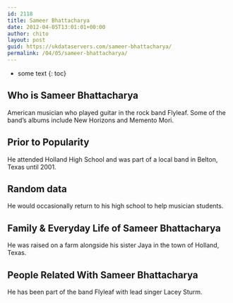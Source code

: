 ```yaml
---
id: 2118
title: Sameer Bhattacharya
date: 2012-04-05T13:01:01+00:00
author: chito
layout: post
guid: https://ukdataservers.com/sameer-bhattacharya/
permalink: /04/05/sameer-bhattacharya/
---
```


* some text
{: toc}
          
          
## Who is  Sameer Bhattacharya
                  
                  
                  
American musician who played guitar in the rock band Flyleaf. Some of the band&#8217;s albums include New Horizons and Memento Mori.
                  
                
                
                
## Prior to Popularity 
                  
                  
                  
He attended Holland High School and was part of a local band in Belton, Texas until 2001.
                  
                
                
                
## Random data 
                  
                  
                  
He would occasionally return to his high school to help musician students.
                  
                
                
                
## Family & Everyday Life of Sameer Bhattacharya
                  
                  
                  
He was raised on a farm alongside his sister Jaya in the town of Holland, Texas.
                  
                
                
                
## People Related With  Sameer Bhattacharya
                  
                  
                  
He has been part of the band Flyleaf with lead singer Lacey Sturm.
                  
                
              
            
          
          
          
    
    
  
